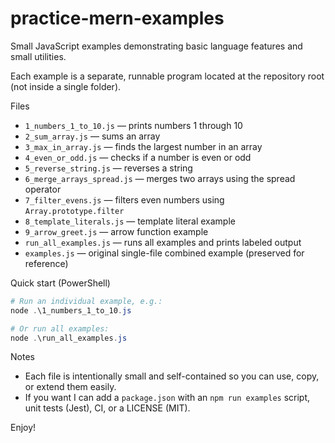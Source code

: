 # practice-mern-examples

Small JavaScript examples demonstrating basic language features and small utilities.

Each example is a separate, runnable program located at the repository root (not inside a single folder).

Files

- `1_numbers_1_to_10.js` — prints numbers 1 through 10
- `2_sum_array.js` — sums an array
- `3_max_in_array.js` — finds the largest number in an array
- `4_even_or_odd.js` — checks if a number is even or odd
- `5_reverse_string.js` — reverses a string
- `6_merge_arrays_spread.js` — merges two arrays using the spread operator
- `7_filter_evens.js` — filters even numbers using `Array.prototype.filter`
- `8_template_literals.js` — template literal example
- `9_arrow_greet.js` — arrow function example
- `run_all_examples.js` — runs all examples and prints labeled output
- `examples.js` — original single-file combined example (preserved for reference)

Quick start (PowerShell)

```powershell
# Run an individual example, e.g.:
node .\1_numbers_1_to_10.js

# Or run all examples:
node .\run_all_examples.js
```

Notes

- Each file is intentionally small and self-contained so you can use, copy, or extend them easily.
- If you want I can add a `package.json` with an `npm run examples` script, unit tests (Jest), CI, or a LICENSE (MIT).

Enjoy!
